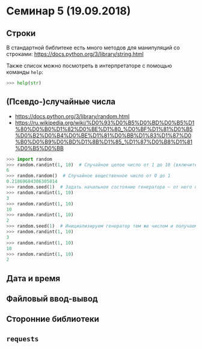 # Семинар 5 (19.09.2018)
## Строки
В стандартной библитеке есть много методов для манипуляций со строками: https://docs.python.org/3/library/string.html

Также список можно посмотреть в интерпретаторе с помощью команды `help`:
```python
>>> help(str)
```

## (Псевдо-)случайные числа
* https://docs.python.org/3/library/random.html
* https://ru.wikipedia.org/wiki/%D0%93%D0%B5%D0%BD%D0%B5%D1%80%D0%B0%D1%82%D0%BE%D1%80_%D0%BF%D1%81%D0%B5%D0%B2%D0%B4%D0%BE%D1%81%D0%BB%D1%83%D1%87%D0%B0%D0%B9%D0%BD%D1%8B%D1%85_%D1%87%D0%B8%D1%81%D0%B5%D0%BB

```python
>>> import random
>>> random.randint(1, 10)  # Случайное целое число от 1 до 10 (включительно)
6
>>> random.random()  # Случайное вещественное число от 0 до 1
0.21869684306305814
>>> random.seed(1)  # Задать начальное состояние генератора — от него полностью зависит, какие числа будут генерироваться
>>> random.randint(1, 10)
3
>>> random.randint(1, 10)
10
>>> random.randint(1, 10)
2
>>> random.seed(1)  # Инициализируем генератор тем же числом и получаем точно такую же "случайную" последовательность
>>> random.randint(1, 10)
3
>>> random.randint(1, 10)
10
>>> random.randint(1, 10)
2
```

## Дата и время
## Файловый ввод-вывод
## Сторонние библиотеки
## `requests`
